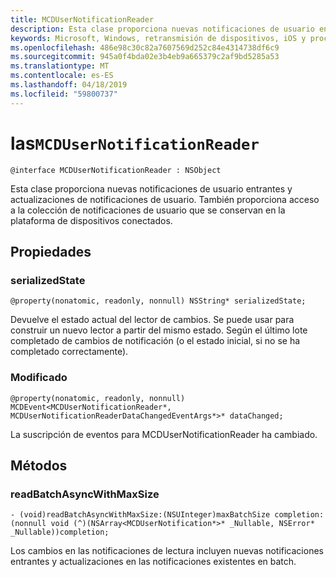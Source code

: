 ```yaml
---
title: MCDUserNotificationReader
description: Esta clase proporciona nuevas notificaciones de usuario entrantes y actualizaciones de notificaciones de usuario. También proporciona acceso a la colección de notificaciones de usuario que se conservan en la plataforma de dispositivos conectados.
keywords: Microsoft, Windows, retransmisión de dispositivos, iOS y procedimientos de iPhone
ms.openlocfilehash: 486e98c30c82a7607569d252c84e4314738df6c9
ms.sourcegitcommit: 945a0f4bda02e3b4eb9a665379c2af9bd5285a53
ms.translationtype: MT
ms.contentlocale: es-ES
ms.lasthandoff: 04/18/2019
ms.locfileid: "59800737"
---
```

# <a name="class-mcdusernotificationreader"></a>las`MCDUserNotificationReader`

```
@interface MCDUserNotificationReader : NSObject
```

Esta clase proporciona nuevas notificaciones de usuario entrantes y actualizaciones de notificaciones de usuario. También proporciona acceso a la colección de notificaciones de usuario que se conservan en la plataforma de dispositivos conectados.  

## <a name="properties"></a>Propiedades

### <a name="serializedstate"></a>serializedState
`@property(nonatomic, readonly, nonnull) NSString* serializedState;`

Devuelve el estado actual del lector de cambios. Se puede usar para construir un nuevo lector a partir del mismo estado.
Según el último lote completado de cambios de notificación (o el estado inicial, si no se ha completado correctamente).

### <a name="datachanged"></a>Modificado
`@property(nonatomic, readonly, nonnull) MCDEvent<MCDUserNotificationReader*, MCDUserNotificationReaderDataChangedEventArgs*>* dataChanged;`

La suscripción de eventos para MCDUserNotificationReader ha cambiado.

## <a name="methods"></a>Métodos

### <a name="readbatchasyncwithmaxsize"></a>readBatchAsyncWithMaxSize
`- (void)readBatchAsyncWithMaxSize:(NSUInteger)maxBatchSize
                       completion:(nonnull void (^)(NSArray<MCDUserNotification*>* _Nullable, NSError* _Nullable))completion;`

Los cambios en las notificaciones de lectura incluyen nuevas notificaciones entrantes y actualizaciones en las notificaciones existentes en batch.